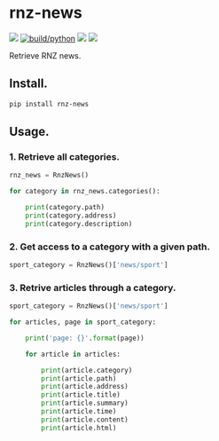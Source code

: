 # rnz-news

[![](https://img.shields.io/pypi/v/rnz-news)](https://badge.fury.io/py/rnz-news)
[![build/python](https://github.com/aguang-xyz/rnz-news/workflows/build/python/badge.svg)](https://github.com/aguang-xyz/rnz-news/actions?query=workflow%3Abuild%2Fpython)
![](https://img.shields.io/pypi/l/rnz-news)
![](https://img.shields.io/pypi/dm/rnz-news)

Retrieve RNZ news.

## Install.

```bash
pip install rnz-news
```

## Usage.

### 1. Retrieve all categories.

```python
rnz_news = RnzNews()

for category in rnz_news.categories():

    print(category.path)
    print(category.address)
    print(category.description)
```

### 2. Get access to a category with a given path.

```python
sport_category = RnzNews()['news/sport']
```

### 3. Retrive articles through a category.

```python
sport_category = RnzNews()['news/sport']

for articles, page in sport_category:

    print('page: {}'.format(page))

    for article in articles:

        print(article.category)
        print(article.path)
        print(article.address)
        print(article.title)
        print(article.summary)
        print(article.time)
        print(article.content)
        print(article.html)
```

